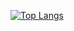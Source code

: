 [![Top Langs](https://github-readme-stats.vercel.app/api/top-langs/?username=Vinicius-ufsc&layout=compact)](https://github.com/Vinicius-ufsc/github-readme-stats&count_private=true)
